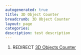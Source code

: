 ```yaml
---
autogenerated: true
title: 3D Object Counter
breadcrumb: 3D Object Counter
layout: page
categories: 
description: test description
---
```


1.  REDIRECT [3D Objects Counter](3D_Objects_Counter)
